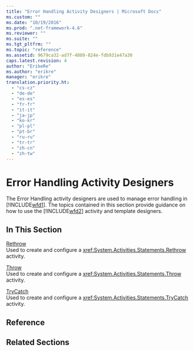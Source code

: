 ```yaml
---
title: "Error Handling Activity Designers | Microsoft Docs"
ms.custom: ""
ms.date: "10/19/2016"
ms.prod: ".net-framework-4.6"
ms.reviewer: ""
ms.suite: ""
ms.tgt_pltfrm: ""
ms.topic: "reference"
ms.assetid: 9679ca32-ad7f-4089-824e-fdb931e47a30
caps.latest.revision: 4
author: "ErikeRe"
ms.author: "erikre"
manager: "erikre"
translation.priority.ht: 
  - "cs-cz"
  - "de-de"
  - "es-es"
  - "fr-fr"
  - "it-it"
  - "ja-jp"
  - "ko-kr"
  - "pl-pl"
  - "pt-br"
  - "ru-ru"
  - "tr-tr"
  - "zh-cn"
  - "zh-tw"
---
```

# Error Handling Activity Designers
The Error Handling activity designers are used to manage error handling in [!INCLUDE[wfd1](../workflow-designer/includes/wfd1_md.md)]. The topics contained in this section provide guidance on how to use the [!INCLUDE[wfd2](../workflow-designer/includes/wfd2_md.md)] activity and template designers.  
  
## In This Section  
 [Rethrow](../workflow-designer/rethrow-activity-designer.md)  
 Used to create and configure a <xref:System.Activities.Statements.Rethrow> activity.  
  
 [Throw](../workflow-designer/throw-activity-designer.md)  
 Used to create and configure a <xref:System.Activities.Statements.Throw> activity.  
  
 [TryCatch](../workflow-designer/trycatch-activity-designer.md)  
 Used to create and configure a <xref:System.Activities.Statements.TryCatch> activity.  
  
## Reference  
  
## Related Sections